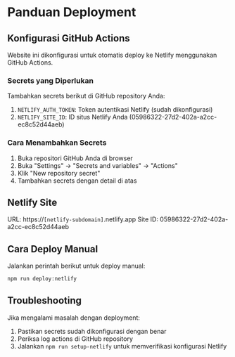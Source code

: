 # Panduan Deployment

## Konfigurasi GitHub Actions

Website ini dikonfigurasi untuk otomatis deploy ke Netlify menggunakan GitHub Actions.

### Secrets yang Diperlukan

Tambahkan secrets berikut di GitHub repository Anda:

1. `NETLIFY_AUTH_TOKEN`: Token autentikasi Netlify (sudah dikonfigurasi)
2. `NETLIFY_SITE_ID`: ID situs Netlify Anda (05986322-27d2-402a-a2cc-ec8c52d44aeb)

### Cara Menambahkan Secrets

1. Buka repositori GitHub Anda di browser
2. Buka "Settings" -> "Secrets and variables" -> "Actions"
3. Klik "New repository secret"
4. Tambahkan secrets dengan detail di atas

## Netlify Site

URL: https://`[netlify-subdomain]`.netlify.app
Site ID: 05986322-27d2-402a-a2cc-ec8c52d44aeb

## Cara Deploy Manual

Jalankan perintah berikut untuk deploy manual:

```bash
npm run deploy:netlify
```

## Troubleshooting

Jika mengalami masalah dengan deployment:

1. Pastikan secrets sudah dikonfigurasi dengan benar
2. Periksa log actions di GitHub repository
3. Jalankan `npm run setup-netlify` untuk memverifikasi konfigurasi Netlify

